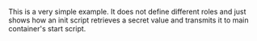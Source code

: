 This is a very simple example. It does not define different roles and
just shows how an init script retrieves a secret value and transmits it to
main container's start script.